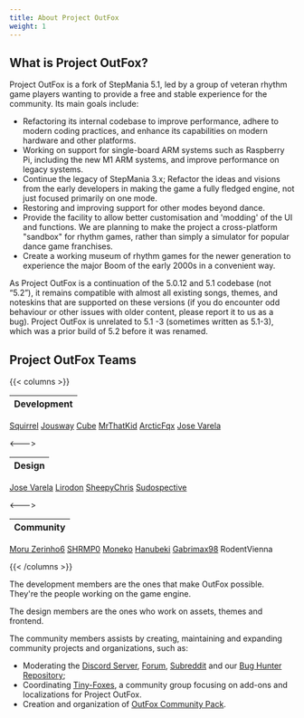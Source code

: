 ```yaml
---
title: About Project OutFox
weight: 1
---
```


## What is Project OutFox?

Project OutFox is a fork of StepMania 5.1, led by a group of veteran rhythm game players wanting to provide a free and stable experience for the community. Its main goals include:

* Refactoring its internal codebase to improve performance, adhere to modern coding practices, and enhance its capabilities on modern hardware and other platforms. 
* Working on support for single-board ARM systems such as Raspberry Pi, including the new M1 ARM systems, and improve performance on legacy systems.
* Continue the legacy of StepMania 3.x; Refactor the ideas and visions from the early developers in making the game a fully fledged engine, not just focused primarily on one mode.
* Restoring and improving support for other modes beyond dance.
* Provide the facility to allow better customisation and 'modding' of the UI and functions. We are planning to make the project a cross-platform "sandbox" for rhythm games, rather than simply a simulator for popular dance game franchises.
* Create a working museum of rhythm games for the newer generation to experience the major Boom of the early 2000s in a convenient way.

As Project OutFox is a continuation of the 5.0.12 and 5.1 codebase (not “5.2”), it remains compatible with almost all existing songs, themes, and noteskins that are supported on these versions (if you do encounter odd behaviour or other issues with older content, please report it to us as a bug). Project OutFox is unrelated to 5.1 -3 (sometimes written as 5.1-3), which was a prior build of 5.2 before it was renamed.

## Project OutFox Teams

{{< columns >}} <!-- begin columns block -->

Development |
:------------ |
[Squirrel](https://github.com/Scraticus)
[Jousway](https://github.com/Jousway)
[Cube](https://github.com/concubidated)
[MrThatKid](https://github.com/MrThatKid)
[ArcticFqx](https://github.com/ArcticFqx)
[Jose Varela](https://github.com/JoseVarelaP)

<---> <!-- magic separator, between columns -->

Design |
:------------ |
[Jose Varela](https://github.com/JoseVarelaP)
[Lirodon](https://github.com/ListenerJubatus)
[SheepyChris](https://github.com/SheepyChris)
[Sudospective](https://github.com/Sudospective)

<---> <!-- magic separator, between columns -->

Community |
:------------ |
[Moru Zerinho6](https://github.com/moruzerinho6)
[SHRMP0](https://github.com/SHRMP0)
[Moneko](https://github.com/JustMoneko)
[Hanubeki](https://github.com/hanubeki)
[Gabrimax98](https://github.com/Gabrimax98)
RodentVienna

{{< /columns >}}

The development members are the ones that make OutFox possible. They're the people working on the game engine.

The design members are the ones who work on assets, themes and frontend.

The community members assists by creating, maintaining and expanding community projects and organizations, such as:

- Moderating the [Discord Server](https://discord.gg/cN4TjgQdcA), [Forum](https://discourse.projectmoon.dance/), [Subreddit](https://www.reddit.com/r/OutFox/) and our [Bug Hunter Repository](https://github.com/TeamRizu/OutFox);
- Coordinating [Tiny-Foxes](https://github.com/Tiny-Foxes), a community group focusing on add-ons and localizations for Project OutFox.
- Creation and organization of [OutFox Community Pack](https://projectoutfox.com/outfox-serenity).
